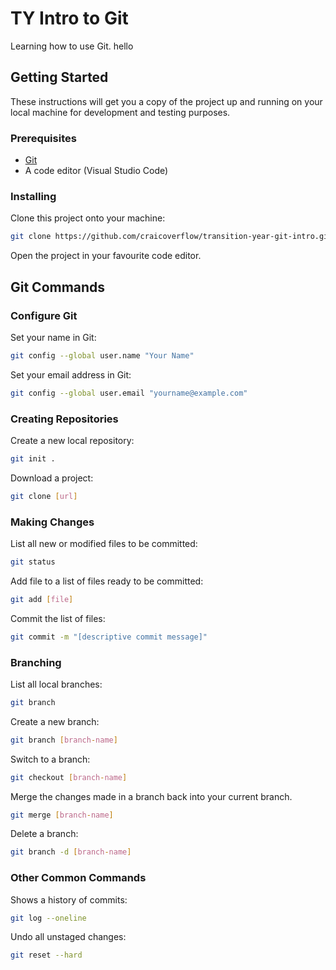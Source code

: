 # TY Intro to Git

Learning how to use Git. hello

## Getting Started

These instructions will get you a copy of the project up and running on your local machine for development and testing purposes.

### Prerequisites

* [Git](https://git-scm.com/)
* A code editor (Visual Studio Code)

### Installing

Clone this project onto your machine:

```sh
git clone https://github.com/craicoverflow/transition-year-git-intro.git
```

Open the project in your favourite code editor.

## Git Commands

### Configure Git

Set your name in Git:

```sh
git config --global user.name "Your Name"
```

Set your email address in Git:

```sh
git config --global user.email "yourname@example.com"
```

### Creating Repositories

Create a new local repository:

```sh
git init .
```

Download a project:

```sh
git clone [url]
```

### Making Changes

List all new or modified files to be committed:

```sh
git status
```

Add file to a list of files ready to be committed:

```sh
git add [file]
```

Commit the list of files:

```sh
git commit -m "[descriptive commit message]"
```

### Branching

List all local branches:

```sh
git branch
```

Create a new branch:

```sh
git branch [branch-name]
```

Switch to a branch:

```sh
git checkout [branch-name]
```

Merge the changes made in a branch back into your current branch.

```sh
git merge [branch-name]
```

Delete a branch:

```sh
git branch -d [branch-name]
```

### Other Common Commands

Shows a history of commits:

```sh
git log --oneline
```

Undo all unstaged changes:

```sh
git reset --hard
```
